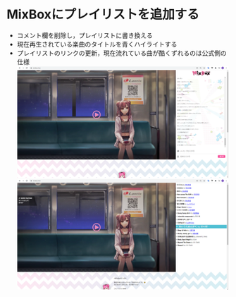# MixBoxにプレイリストを追加する  
- コメント欄を削除し，プレイリストに書き換える  
- 現在再生されている楽曲のタイトルを青くハイライトする  
- プレイリストのリンクの更新，現在流れている曲が酷くずれるのは公式側の仕様  
![before.png](https://github.com/T3aHat/MixBox/blob/master/image/before.png)
![after.png](https://github.com/T3aHat/MixBox/blob/master/image/after.png)